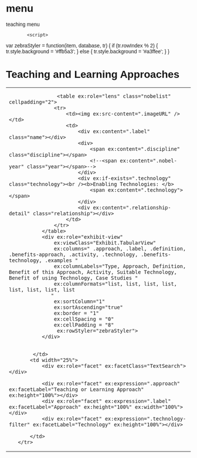 # menu
teaching menu
<html>
<head>
   <title>University of Sheffield Teaching and Learning Approaches Menu</title>
 
  <!-- <link href="nobelists.js" type="application/json" rel="exhibit/data" />-->
 
   <script src="http://api.simile-widgets.org/exhibit/2.2.0/exhibit-api.js"
           type="text/javascript"></script>
            <script>
  var zebraStyler = function(item, database, tr) {
      if (tr.rowIndex % 2) {
          tr.style.background = '#ffb5a3';
      } else {
          tr.style.background = '#a3ffee';
      }
  }
  </script>
  <link rel="exhibit/data" 
       type="application/jsonp"
       href="https://spreadsheets.google.com/feeds/list/19xLEUp9A0SBke2voaW6HsaLjHdOS728HzB1C9RTFMFg/od6/public/basic?hl=en_US&alt=json-in-script"
       ex:converter="googleSpreadsheets" />	
      
   <style>
       body {
           margin: 1in;
		   font-family: "Arial", "Arial", "Arial", "Arial", "Arial", "sans-serif";
       }
	   table{ font: small-caps;}
       table.nobelist {
           border:     0px solid #ddd;
           padding:    0.5em;
		  
       }
       div.name {
           font-weight: bold;
           font-size:large;
       }
       .discipline {
       }
       .year {
           font-style:  italic;
       }
       .relationship {
           color:  #888;
       }
       .co-winners {
       }
   </style>
</head> 
<body>
   <h1>Teaching  and Learning Approaches</h1>
   <table width="15%">
       <tr valign="top">
           <td ex:role="viewPanel">

                  
                    <table ex:role="lens" class="nobelist" cellpadding="2">
                   <tr>
                       <td><img ex:src-content=".imageURL" /></td>
                       <td>
                           <div ex:content=".label" class="name"></div>
                           <div>
                               <span ex:content=".discipline" class="discipline"></span>
                               <!--<span ex:content=".nobel-year" class="year"></span>-->
                           </div>
                           <div ex:if-exists=".technology" class="technology"><br /><b>Enabling Technologies: </b>
                               <span ex:content=".technology"></span>
                           </div>
                           <div ex:content=".relationship-detail" class="relationship"></div>
                       </td>
                   </tr>
               </table>
               <div ex:role="exhibit-view"
                   ex:viewClass="Exhibit.TabularView" 
                   ex:columns=" .approach, .label, .definition, .benefits-approach, .activity, .technology, .benefits-technology, .examples "
                   ex:columnLabels="Type, Approach, Definition, Benefit of this Approach, Activity, Suitable Technology, Benefit of using Technology, Case Studies "
                   ex:columnFormats="list, list, list, list, list, list, list, list
                  "
                   ex:sortColumn="1"
                   ex:sortAscending="true"
                   ex:border = "1"
                   ex:cellSpacing = "0"
                   ex:cellPadding = "8"
                    ex:rowStyler="zebraStyler">
               </div>
             
               
            </td>
           <td width="25%">
               <div ex:role="facet" ex:facetClass="TextSearch"></div>
                              
               <div ex:role="facet" ex:expression=".approach" ex:facetLabel="Teaching or Learning Approach" ex:height="100%"></div>
               <div ex:role="facet" ex:expression=".label" ex:facetLabel="Approach" ex:height="100%" ex:width="100%"></div>
               <div ex:role="facet" ex:expression=".technology-filter" ex:facetLabel="Technology" ex:height="100%"></div>
         
           </td>
       </tr>
   </table>
</body>
</html>
